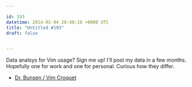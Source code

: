 ```yaml
---

id: 193
datetime: 2014-02-04 20:48:18 +0000 UTC
title: "Untitled #193"
draft: false


---
```


Data analsys for Vim usage? Sign me up! I'll post my data in a few months. Hopefully one for work and one for personal. Curious how they differ. 

 
 * [Dr. Bunsen / Vim Croquet](http://www.drbunsen.org/vim-croquet/)


